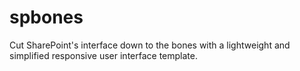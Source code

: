 # spbones
Cut SharePoint's interface down to the bones with a lightweight and simplified responsive user interface template.
